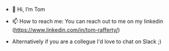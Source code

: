 - 👋 Hi, I’m Tom

- 📫 How to reach me: You can reach out to me on my linkedin (https://www.linkedin.com/in/tom-rafferty/)
- Alternatively if you are a collegue I'd love to chat on Slack ;) 

<!---
TomRafferty/TomRafferty is a ✨ special ✨ repository because its `README.md` (this file) appears on your GitHub profile.
You can click the Preview link to take a look at your changes.
--->
